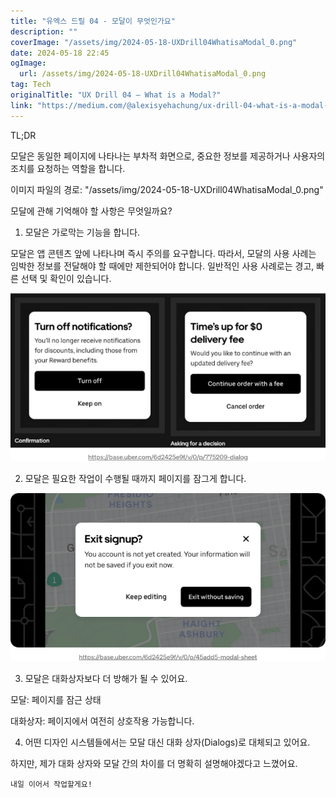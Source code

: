 ```yaml
---
title: "유엑스 드릴 04 - 모달이 무엇인가요"
description: ""
coverImage: "/assets/img/2024-05-18-UXDrill04WhatisaModal_0.png"
date: 2024-05-18 22:45
ogImage: 
  url: /assets/img/2024-05-18-UXDrill04WhatisaModal_0.png
tag: Tech
originalTitle: "UX Drill 04 — What is a Modal?"
link: "https://medium.com/@alexisyehachung/ux-drill-04-what-is-a-modal-9e717790bf97"
---
```



TL;DR

모달은 동일한 페이지에 나타나는 부차적 화면으로, 중요한 정보를 제공하거나 사용자의 조치를 요청하는 역할을 합니다.

이미지 파일의 경로: "/assets/img/2024-05-18-UXDrill04WhatisaModal_0.png"

모달에 관해 기억해야 할 사항은 무엇일까요?

<div class="content-ad"></div>

1. 모달은 가로막는 기능을 합니다.

모달은 앱 콘텐츠 앞에 나타나며 즉시 주의를 요구합니다. 따라서, 모달의 사용 사례는 임박한 정보를 전달해야 할 때에만 제한되어야 합니다. 일반적인 사용 사례로는 경고, 빠른 선택 및 확인이 있습니다.

![모달 이미지](/assets/img/2024-05-18-UXDrill04WhatisaModal_1.png)

2. 모달은 필요한 작업이 수행될 때까지 페이지를 잠그게 합니다.

<div class="content-ad"></div>

![Modal vs Dialog](/assets/img/2024-05-18-UXDrill04WhatisaModal_2.png)

3. 모달은 대화상자보다 더 방해가 될 수 있어요.

모달: 페이지를 잠근 상태

대화상자: 페이지에서 여전히 상호작용 가능합니다.

<div class="content-ad"></div>

4. 어떤 디자인 시스템들에서는 모달 대신 대화 상자(Dialogs)로 대체되고 있어요.

하지만, 제가 대화 상자와 모달 간의 차이를 더 명확히 설명해야겠다고 느꼈어요.

`내일 이어서 작업할게요!`